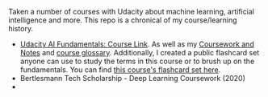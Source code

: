 Taken a number of courses with Udacity about machine learning, artificial intelligence and more. This repo is a chronical of my course/learning history. 

* [Udacity AI Fundamentals: Course Link](https://www.udacity.com/course/ai-fundamentals--ud099?bsft_aaid=affd8710-61ff-4001-baca-1d4a7303381d&bsft_eid=ad60985b-18d9-30b1-f123-34893b099da5&utm_campaign=acq_100_2021-05-11_ud099_ai-fundamentals_globa). As well as my [Coursework and Notes](https://github.com/EO4wellness/leary-leerie/blob/master/AI-ML-topics/AI-Fundamentals.md)  and [course glossary](https://github.com/EO4wellness/leary-leerie/blob/master/AI-ML-topics/glossary.md).  Additionally, I created a public flashcard set anyone can use to study the terms in this course or to brush up on the fundamentals.  You can find [this course's flashcard set here](https://www.brainscape.com/packs/udacity-ai-fundamentals-17974857). 
* Bertlesmann Tech Scholarship - Deep Learning Coursework (2020)
* 
